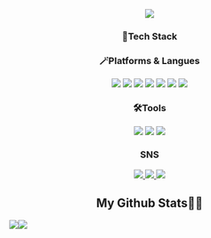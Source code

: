 <div align="center">
  <img src="https://capsule-render.vercel.app/api?type=waving&color=auto&height=200&section=header&text=Welcome!&fontSize=90" />
</div>
<div align="center">
  <h3>📌Tech Stack</h3>
  <h3>🪄Platforms & Langues</h3>
  <img src="https://img.shields.io/badge/HTML5-E34F26?style=flat&logo=HTML5&logoColor=white"/>
  <img src="https://img.shields.io/badge/CSS3-1572B6?style=flat&logo=CSS3&logoColor=white"/>
  <img src="https://img.shields.io/badge/Bootstrap-7952B3?style=flat&logo=Bootstrap&logoColor=white"/>
  <img src="https://img.shields.io/badge/Javascript-F7DF1E?style=flat&logo=Javascript&logoColor=white"/>
  <img src="https://img.shields.io/badge/JQuery-0769AD?style=flat&logo=JQuery&logoColor=white"/>
  <img src="https://img.shields.io/badge/React-61DAFB?style=flat&logo=React&logoColor=white"/>
  <img src="https://img.shields.io/badge/SpingBoot-6DB33F?style=flat&logo=SpingBoot&logoColor=white"/>

 <h3>🛠️Tools</h3>
  <img src="https://img.shields.io/badge/VisualStudioCode-007ACC?style=flat&logo=VisualStudioCode&logoColor=white"/>
  <img src="https://img.shields.io/badge/Git-F05032?style=flat&logo=Git&logoColor=white"/>
  <img src="https://img.shields.io/badge/Figma-F24E1E?style=flat&logo=Figma&logoColor=white"/>


  ### SNS
  <a href="https://www.instagram.com/ysh1105/">
    <img src="https://img.shields.io/badge/Instagram-E4405F?style=flat&logo=Instagram&logoColor=white" />
  </a>
  <a href="https://www.facebook.com/profile.php?id=100005342014521&locale=ko_KR">
    <img src="https://img.shields.io/badge/facebook-0866FF?style=flat&logo=facebook&logoColor=white" />
  </a>
  <img src="https://img.shields.io/badge/NAVER-03C75A?style=flat&logo=NAVER&logoColor=white" />
</div>

<div align="center">
  <h2>My Github Stats🚴‍♂️</h2>
  <div style="display: flex;">
    <img src="https://github-readme-stats.vercel.app/api/top-langs/?username=ojengdong&layout=compact&show_icons=true&title_color=ffffff&icon_color=34abeb&text_color=daf7dc&bg_color=151515" style="vertical-align: top;" />
    <img src="https://github-readme-stats.vercel.app/api?username=ojengdong&show_icons=true&title_color=ffffff&icon_color=34abeb&text_color=daf7dc&bg_color=151515" />
  </div>
</div>
